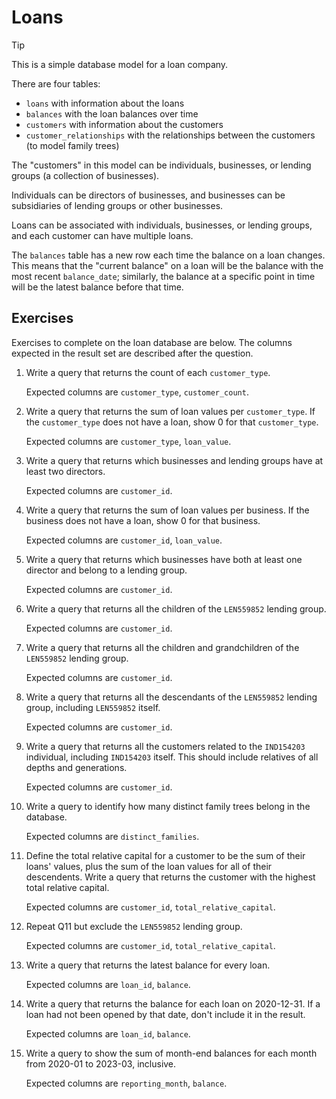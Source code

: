 # Loans

> [!TIP]
>
> This is a simple database model for a loan company.

There are four tables:

- `loans` with information about the loans
- `balances` with the loan balances over time
- `customers` with information about the customers
- `customer_relationships` with the relationships between the customers (to model family trees)

The "customers" in this model can be individuals, businesses, or lending groups (a collection of businesses).

Individuals can be directors of businesses, and businesses can be subsidiaries of lending groups or other businesses.

Loans can be associated with individuals, businesses, or lending groups, and each customer can have multiple loans.

The `balances` table has a new row each time the balance on a loan changes. This means that the "current balance" on a loan will be the balance with the most recent `balance_date`; similarly, the balance at a specific point in time will be the latest balance before that time.

## Exercises

Exercises to complete on the loan database are below. The columns expected in the result set are described after the question.

1.  Write a query that returns the count of each `customer_type`.

    Expected columns are `customer_type`, `customer_count`.

2.  Write a query that returns the sum of loan values per `customer_type`. If the `customer_type` does not have a loan, show 0 for that `customer_type`.

    Expected columns are `customer_type`, `loan_value`.

3.  Write a query that returns which businesses and lending groups have at least two directors.

    Expected columns are `customer_id`.

4.  Write a query that returns the sum of loan values per business. If the business does not have a loan, show 0 for that business.

    Expected columns are `customer_id`, `loan_value`.

5.  Write a query that returns which businesses have both at least one director and belong to a lending group.

    Expected columns are `customer_id`.

6.  Write a query that returns all the children of the `LEN559852` lending group.

    Expected columns are `customer_id`.

7.  Write a query that returns all the children and grandchildren of the `LEN559852` lending group.

    Expected columns are `customer_id`.

8.  Write a query that returns all the descendants of the `LEN559852` lending group, including `LEN559852` itself.

    Expected columns are `customer_id`.

9.  Write a query that returns all the customers related to the `IND154203` individual, including `IND154203` itself. This should include relatives of all depths and generations.

    Expected columns are `customer_id`.

10. Write a query to identify how many distinct family trees belong in the database.

    Expected columns are `distinct_families`.

11. Define the total relative capital for a customer to be the sum of their loans' values, plus the sum of the loan values for all of their descendents. Write a query that returns the customer with the highest total relative capital.

    Expected columns are `customer_id`, `total_relative_capital`.

12. Repeat Q11 but exclude the `LEN559852` lending group.

    Expected columns are `customer_id`, `total_relative_capital`.

13. Write a query that returns the latest balance for every loan.

    Expected columns are `loan_id`, `balance`.

14. Write a query that returns the balance for each loan on 2020-12-31. If a loan had not been opened by that date, don't include it in the result.

    Expected columns are `loan_id`, `balance`.

15. Write a query to show the sum of month-end balances for each month from 2020-01 to 2023-03, inclusive.

    Expected columns are `reporting_month`, `balance`.

